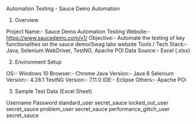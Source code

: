 Automation Testing - Sauce Demo Automation

1. Overview

Project Name:- Sauce Demo Automation Testing
Website:- https://www.saucedemo.com/v1/
Objective:-	Automate the testing of key functionalities on the sauce demo/Swag labs website
Tools / Tech Stack:- Java, Selenium WebDriver, TestNG, Apache POI
Data Source:-	Excel (.xlsx)

2. Environment Setup

OS:-	Windows 10
Browser:-	Chrome
Java Version:-	Java 8 
Selenium Version:-	4.28.1
TestNG Version:-	7.11.0
IDE:-	Eclipse
Others:-	Apache POI

3. Sample Test Data (Excel Sheet)

Username	                Password
standard_user	            secret_sauce
locked_out_user	          secret_sauce
problem_user	            secret_sauce
performance_glitch_user	  secret_sauce


